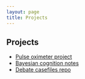 ```yaml
---
layout: page
title: Projects
---
```



## Projects


- [Pulse oximeter project](link)
- [Bayesian cognition notes](link)
- [Debate casefiles repo](link)
